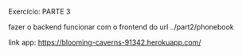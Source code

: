 Exercício:
PARTE 3

fazer o backend funcionar com o frontend do url
../part2/phonebook

link app: https://blooming-caverns-91342.herokuapp.com/
